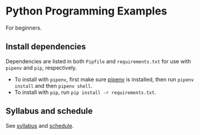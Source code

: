 # Python Programming Examples

For beginners.

## Install dependencies

Dependencies are listed in both `Pipfile` and `requirements.txt` for use with `pipenv` and `pip`, respectively.

- To install with `pipenv`, first make sure [pipenv](https://pipenv.pypa.io/en/latest/) is installed, then run `pipenv install` and then `pipenv shell`.
- To install with `pip`, run `pip install -r requirements.txt`.


## Syllabus and schedule

See [syllabus](https://knowledge.kitchen/content/courses/intro-to-programming/syllabus/) and [schedule](https://knowledge.kitchen/content/courses/intro-to-programming/schedule/).

